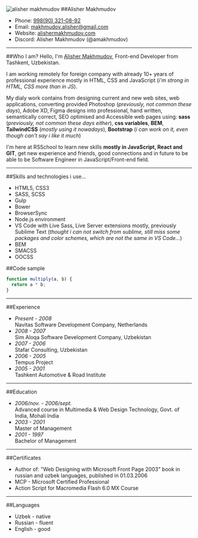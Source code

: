 ![alisher makhmudov](https://alishermakhmudov.com/assets/images/personal.jpg 'Alisher Makhmudov')
##Alisher Makhmudov

- Phone: [998(90) 321-08-92](tel:998903210892)
- Email: [makhmudov.alisher@gmail.com](mailto:makhmudov.alisher@gmail.com)
- Website: [alishermakhmudov.com](https://alishermakhmudov.com)
- Discord: Alisher Makhmudov (@amakhmudov)

---

##Who I am?
Hello, I'm [Alisher Makhmudov](https://alishermakhmudov.com), Front-end Developer from Tashkent, Uzbekistan.

I am working remotely for foreign company with already 10+ years of professional experience mostly in HTML, CSS and JavaScript (_i'm strong in HTML, CSS more than in JS_).

My dialy work contains from designing current and new web sites, web applications, converting provided Photoshop (_previously, not common these days_), Adobe XD, Figma designs into professional, hand written, semantically correct, SEO optimised and Accessible web pages using: **sass** (_previously, not common these days either_), **css variables**, **BEM**, **TailwindCSS** (_mostly using it nowadays_), **Bootstrap** (_i can work on it, even though can't say i like it much_)

I'm here at RSSchool to learn new skills **mostly in JavaScript, React and GIT**, get new experience and friends, good connections and in future to be able to be Software Engineer in JavaScript/Front-end field.

---

##Skills and technologies i use...

- HTML5, CSS3
- SASS, SCSS
- Gulp
- Bower
- BrowserSync
- Node.js environment
- VS Code with Live Sass, Live Server extensions mostly, previously Sublime Text (_thought i can not switch from sublime, still miss some packages and color schemes, which are not the same in VS Code..._)
- BEM
- SMACSS
- OOCSS

##Code sample

```javascript
function multiply(a, b) {
  return a * b;
}
```

---

##Experience

- _Present - 2008_<br>Navitas Software Development Company, Netherlands
- _2008 - 2007_<br>Sim Aloqa Software Development Company, Uzbekistan
- _2007 - 2006_<br>Stafar Consulting, Uzbekistan
- _2006 - 2005_<br>Tempus Project
- _2005 - 2001_<br>Tashkent Automotive &amp; Road Institute

---

##Education

- _2006/nov. - 2006/sept._<br>Advanced course in Multimedia &amp; Web Design Technology, Govt. of India, Mohali India
- _2003 - 2001_<br>Master of Management
- _2001 - 1997_<br>Bachelor of Management

---

##Certificates

- Author of: "Web Designing with Microsoft Front Page 2003" book in russian and uzbek languages, published in 01.03.2006
- MCP - Microsoft Certified Professional
- Action Script for Macromedia Flash 6.0 MX Course

---

##Languages

- Uzbek - native
- Russian - fluent
- English - good
